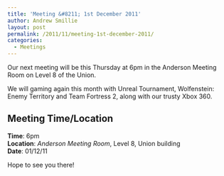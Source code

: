 ```yaml
---
title: 'Meeting &#8211; 1st December 2011'
author: Andrew Smillie
layout: post
permalink: /2011/11/meeting-1st-december-2011/
categories:
  - Meetings
---
```

Our next meeting will be this Thursday at 6pm in the Anderson Meeting Room on Level 8 of the Union.

We will gaming again this month with Unreal Tournament, Wolfenstein: Enemy Territory and Team Fortress 2, along with our trusty Xbox 360.

## Meeting Time/Location

**Time**: 6pm  
**Location**: *Anderson Meeting Room*, Level 8, Union building  
**Date**: 01/12/11

Hope to see you there!